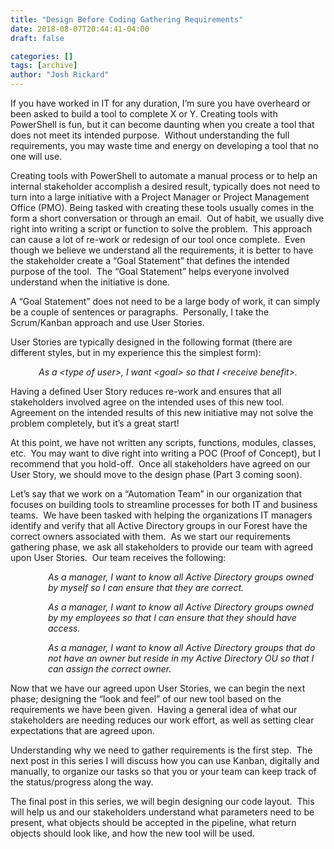 ```yaml
---
title: "Design Before Coding Gathering Requirements"
date: 2018-08-07T20:44:41-04:00
draft: false

categories: []
tags: [archive]
author: "Josh Rickard"
---
```

If you have worked in IT for any duration, I’m sure you have overheard or been asked to build a tool to complete X or Y. Creating tools with PowerShell is fun, but it can become daunting when you create a tool that does not meet its intended purpose.  Without understanding the full requirements, you may waste time and energy on developing a tool that no one will use.

Creating tools with PowerShell to automate a manual process or to help an internal stakeholder accomplish a desired result, typically does not need to turn into a large initiative with a Project Manager or Project Management Office (PMO). Being tasked with creating these tools usually comes in the form a short conversation or through an email.  Out of habit, we usually dive right into writing a script or function to solve the problem.  This approach can cause a lot of re-work or redesign of our tool once complete.  Even though we believe we understand all the requirements, it is better to have the stakeholder create a “Goal Statement” that defines the intended purpose of the tool.  The “Goal Statement” helps everyone involved understand when the initiative is done.

A “Goal Statement” does not need to be a large body of work, it can simply be a couple of sentences or paragraphs.  Personally, I take the Scrum/Kanban approach and use User Stories.

User Stories are typically designed in the following format (there are different styles, but in my experience this the simplest form):
<p style="text-align:center;"><em>As a &lt;type of user&gt;, I want &lt;goal&gt; so that I &lt;receive benefit&gt;.</em></p>
Having a defined User Story reduces re-work and ensures that all stakeholders involved agree on the intended uses of this new tool.  Agreement on the intended results of this new initiative may not solve the problem completely, but it’s a great start!

At this point, we have not written any scripts, functions, modules, classes, etc.  You may want to dive right into writing a POC (Proof of Concept), but I recommend that you hold-off.  Once all stakeholders have agreed on our User Story, we should move to the design phase (Part 3 coming soon).

Let’s say that we work on a “Automation Team” in our organization that focuses on building tools to streamline processes for both IT and business teams.  We have been tasked with helping the organizations IT managers identify and verify that all Active Directory groups in our Forest have the correct owners associated with them.  As we start our requirements gathering phase, we ask all stakeholders to provide our team with agreed upon User Stories.  Our team receives the following:
<p style="padding-left:60px;"><em>As a manager, I want to know all Active Directory groups owned by myself so I can ensure that they are correct.</em><em> </em></p>
<p style="padding-left:60px;"><em>As a manager, I want to know all Active Directory groups owned by my employees so that I can ensure that they should have access.</em><em> </em></p>
<p style="padding-left:60px;"><em>As a manager, I want to know all Active Directory groups that do not have an owner but reside in my Active Directory OU so that I can assign the correct owner.</em></p>
Now that we have our agreed upon User Stories, we can begin the next phase; designing the “look and feel” of our new tool based on the requirements we have been given.  Having a general idea of what our stakeholders are needing reduces our work effort, as well as setting clear expectations that are agreed upon.

Understanding why we need to gather requirements is the first step.  The next post in this series I will discuss how you can use Kanban, digitally and manually, to organize our tasks so that you or your team can keep track of the status/progress along the way.

The final post in this series, we will begin designing our code layout.  This will help us and our stakeholders understand what parameters need to be present, what objects should be accepted in the pipeline, what return objects should look like, and how the new tool will be used.
